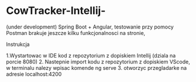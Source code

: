 # CowTracker-Intellij-
(under development) Spring Boot + Angular, testowanie przy pomocy Postman
brakuje jeszcze kilku funkcjonalnosci na stronie,

Instrukcja

1.Wystartowac w IDE kod z repozytorium z dopiskiem Intellij (dziala na porcie 8080)
2. Nastepnie import kodu z repozytorium z dopiskiem VScode, w terminalu nalezy wpisac komende ng serve
3. otworzyc przegladarke na adresie localhost:4200
